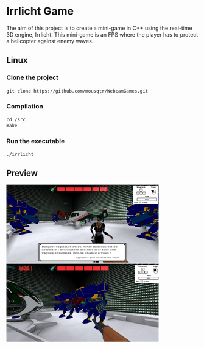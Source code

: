 # Irrlicht Game

The aim of this project is to create a mini-game in C++ using the real-time 3D engine, Irrlicht. This mini-game is an FPS where the player has to protect a helicopter against enemy waves.

## Linux
### Clone the project
```
git clone https://github.com/mousqtr/WebcamGames.git
```

### Compilation
```
cd /src 
make 
```

### Run the executable
```
./irrlicht
```

## Preview

<img src="/resources/images/image1.png?raw=true" alt="image1" style="width: 400px;"/>

<img src="/resources/images/image2.png?raw=true" alt="image2" style="width: 400px;"/>

